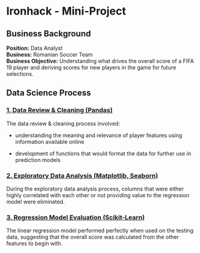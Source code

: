# Ironhack - Mini-Project

## Business Background

**Position:** Data Analyst  
**Business:** Romanian Soccer Team    
**Business Objective:** Understanding what drives the overall score of a FIFA 19 player and deriving scores for new players in the game for future selections.  

## Data Science Process

### [1. Data Review & Cleaning (Pandas)](https://github.com/sabinagio/data_mid_bootcamp_project_FIFA_MoneyBall/blob/master/notebooks/mini-project%20-%201.%20Data%20Review%20%26%20Cleaning.ipynb)
The data review & cleaning process involved:
- understanding the meaning and relevance of player features using information available online
* development of functions that would format the data for further use in prediction models

### [2. Exploratory Data Analysis (Matplotlib, Seaborn)](https://github.com/sabinagio/data_mid_bootcamp_project_FIFA_MoneyBall/blob/master/notebooks/mini-project%20-%202.%20EDA.ipynb)
During the exploratory data analysis process, columns that were either highly correlated with each other or not providing value to the regression model were eliminated.

### [3. Regression Model Evaluation (Scikit-Learn)](https://github.com/sabinagio/data_mid_bootcamp_project_FIFA_MoneyBall/blob/master/notebooks/mini-project%20-%203.%20Modelling%20%26%20Evaluation.ipynb)
The linear regression model performed perfectly when used on the testing data, suggesting that the overall score was calculated from the other features to begin with.
